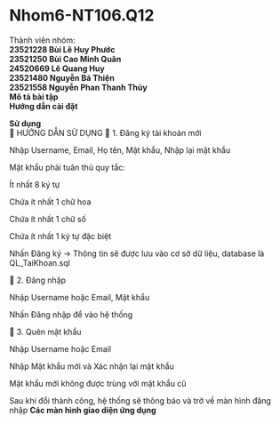 # Nhom6-NT106.Q12
Thành viên nhóm:                                                                                                                                                                        
**23521228	Bùi Lê Huy Phước**                                                                                                                                                                                     
**23521250	Bùi Cao Minh Quân**                                                                                                                
**24520669	Lê Quang Huy**                                                                                                                                              
**23521480	Nguyễn Bá Thiện**                                                                                                                      
**23521558	Nguyễn Phan Thanh Thủy**  
**Mô tả bài tập**    
**Hướng dẫn cài đặt**  

**Sử dụng**  
🧩 HƯỚNG DẪN SỬ DỤNG
🔸 1. Đăng ký tài khoản mới  

Nhập Username, Email, Họ tên, Mật khẩu, Nhập lại mật khẩu

Mật khẩu phải tuân thủ quy tắc:

Ít nhất 8 ký tự

Chứa ít nhất 1 chữ hoa

Chứa ít nhất 1 chữ số

Chứa ít nhất 1 ký tự đặc biệt

Nhấn Đăng ký → Thông tin sẽ được lưu vào cơ sở dữ liệu, database là QL_TaiKhoan.sql  

🔸 2. Đăng nhập  

Nhập Username hoặc Email, Mật khẩu

Nhấn Đăng nhập để vào hệ thống

🔸 3. Quên mật khẩu  

Nhập Username hoặc Email

Nhập Mật khẩu mới và Xác nhận lại mật khẩu

Mật khẩu mới không được trùng với mật khẩu cũ

Sau khi đổi thành công, hệ thống sẽ thông báo và trở về màn hình đăng nhập
**Các màn hình giao diện ứng dụng**    

